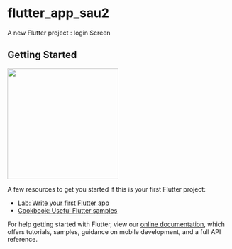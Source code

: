 # flutter_app_sau2

A new Flutter project : login Screen

## Getting Started

<img src="https://user-images.githubusercontent.com/69613485/133882025-4c6201f1-1c90-4f31-8f32-64a9a4aa4a60.png" width= "250">

A few resources to get you started if this is your first Flutter project:

- [Lab: Write your first Flutter app](https://flutter.dev/docs/get-started/codelab)
- [Cookbook: Useful Flutter samples](https://flutter.dev/docs/cookbook)

For help getting started with Flutter, view our
[online documentation](https://flutter.dev/docs), which offers tutorials,
samples, guidance on mobile development, and a full API reference.
